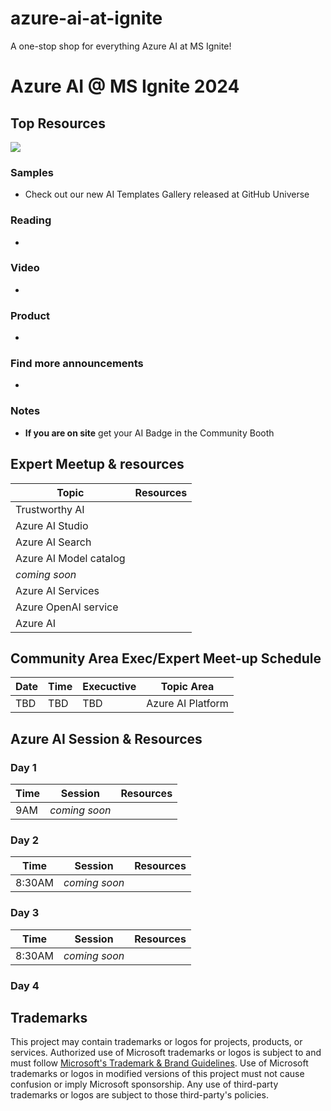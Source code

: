 # azure-ai-at-ignite
A one-stop shop for everything Azure AI at MS Ignite!

# Azure AI @ MS Ignite 2024

## Top Resources
[![](https://dcbadge.vercel.app/api/server/ByRwuEEgH4)](https://aka.ms/build/discord)
### Samples
- Check out our new AI Templates Gallery released at GitHub Universe
### Reading
- 
### Video
- 
### Product 
- 
### Find more announcements
- 
### Notes
- **If you are on site** get your AI Badge in the Community Booth

## Expert Meetup & resources


|   Topic     |    Resources   |
|   ---      |   ---     | 
|  Trustworthy AI     |   | 
|  Azure AI Studio | |
|  Azure AI Search  |  |
|  Azure AI Model catalog |  |
|  *coming soon*       | | 
|  Azure AI Services   | |
|  Azure OpenAI service    |  | 
|  Azure AI            | | 

## Community Area Exec/Expert Meet-up Schedule

| Date | Time | Execuctive | Topic Area |
| ---  | ---  | ---------  | ---------- |
| TBD | TBD | TBD | Azure AI Platform |


## Azure AI Session & Resources

### Day 1
|   Time     |   Session | Resources |
|   ---      |   ---     | ----------------- | 
|  9AM       |  *coming soon* | |



### Day 2
|   Time     |   Session | Resources |
|   ---      |   ---     |  ---------------  |
|  8:30AM       |  *coming soon* | |

### Day 3
|   Time     |   Session | Resources |
|   ---      |   ---     | --------  | 
|  8:30AM      |   *coming soon*    |  |

### Day 4


## Trademarks

This project may contain trademarks or logos for projects, products, or services. Authorized use of Microsoft 
trademarks or logos is subject to and must follow 
[Microsoft's Trademark & Brand Guidelines](https://www.microsoft.com/en-us/legal/intellectualproperty/trademarks/usage/general).
Use of Microsoft trademarks or logos in modified versions of this project must not cause confusion or imply Microsoft sponsorship.
Any use of third-party trademarks or logos are subject to those third-party's policies.
